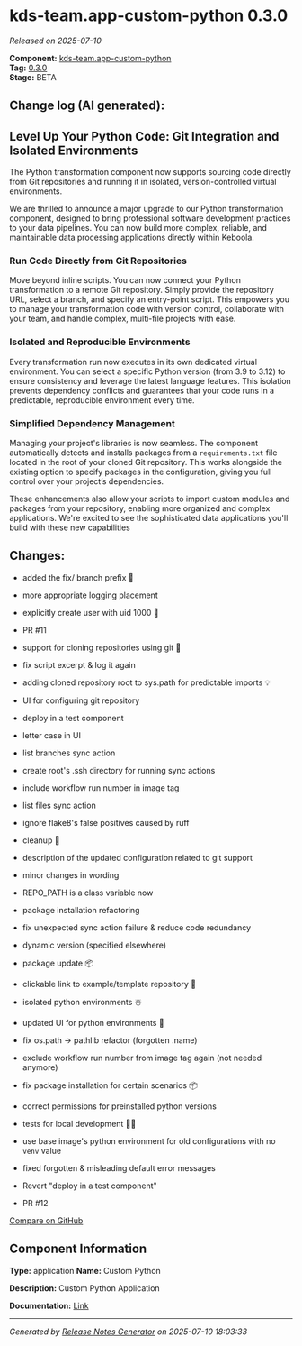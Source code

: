 #  kds-team.app-custom-python 0.3.0

_Released on 2025-07-10_

**Component:** [kds-team.app-custom-python](https://github.com/keboola/component-custom-python)  
**Tag:** [0.3.0](https://github.com/keboola/component-custom-python/releases/tag/0.3.0)  
**Stage:** BETA


## Change log (AI generated):
## Level Up Your Python Code: Git Integration and Isolated Environments
The Python transformation component now supports sourcing code directly from Git repositories and running it in isolated, version-controlled virtual environments.

We are thrilled to announce a major upgrade to our Python transformation component, designed to bring professional software development practices to your data pipelines. You can now build more complex, reliable, and maintainable data processing applications directly within Keboola.

### Run Code Directly from Git Repositories
Move beyond inline scripts. You can now connect your Python transformation to a remote Git repository. Simply provide the repository URL, select a branch, and specify an entry-point script. This empowers you to manage your transformation code with version control, collaborate with your team, and handle complex, multi-file projects with ease.

### Isolated and Reproducible Environments
Every transformation run now executes in its own dedicated virtual environment. You can select a specific Python version (from 3.9 to 3.12) to ensure consistency and leverage the latest language features. This isolation prevents dependency conflicts and guarantees that your code runs in a predictable, reproducible environment every time.

### Simplified Dependency Management
Managing your project's libraries is now seamless. The component automatically detects and installs packages from a `requirements.txt` file located in the root of your cloned Git repository. This works alongside the existing option to specify packages in the configuration, giving you full control over your project’s dependencies.

These enhancements also allow your scripts to import custom modules and packages from your repository, enabling more organized and complex applications. We're excited to see the sophisticated data applications you'll build with these new capabilities



## Changes:



- added the fix/ branch prefix 🔧 




- more appropriate logging placement 




- explicitly create user with uid 1000 🐙 




- PR #11 




- support for cloning repositories using git 🐑 




- fix script excerpt & log it again 




- adding cloned repository root to sys.path for predictable imports 💡 




- UI for configuring git repository 




- deploy in a test component 




- letter case in UI 




- list branches sync action 




- create root's .ssh directory for running sync actions 




- include workflow run number in image tag 




- list files sync action 




- ignore flake8's false positives caused by ruff 




- cleanup 🧹 




- description of the updated configuration related to git support 




- minor changes in wording 




- REPO_PATH is a class variable now 




- package installation refactoring 




- fix unexpected sync action failure & reduce code redundancy 






- dynamic version (specified elsewhere) 




- package update 📦 




- clickable link to example/template repository 🧩 




- isolated python environments ☃️ 




- updated UI for python environments 🐍 




- fix os.path → pathlib refactor (forgotten .name) 




- exclude workflow run number from image tag again (not needed anymore) 




- fix package installation for certain scenarios 📦 




- correct permissions for preinstalled python versions 




- tests for local development 🧑‍💻 




- use base image's python environment for old configurations with no `venv` value 




- fixed forgotten & misleading default error messages 




- Revert "deploy in a test component" 




- PR #12 



[Compare on GitHub](https://github.com/keboola/component-custom-python/compare/0.2.3...0.3.0)



## Component Information
**Type:** application
**Name:** Custom Python

**Description:** Custom Python Application 


**Documentation:** [Link](https://github.com/keboola/component-custom-python/blob/main/README.md)



---
_Generated by [Release Notes Generator](https://github.com/keboola/release-notes-generator)
on 2025-07-10 18:03:33_
